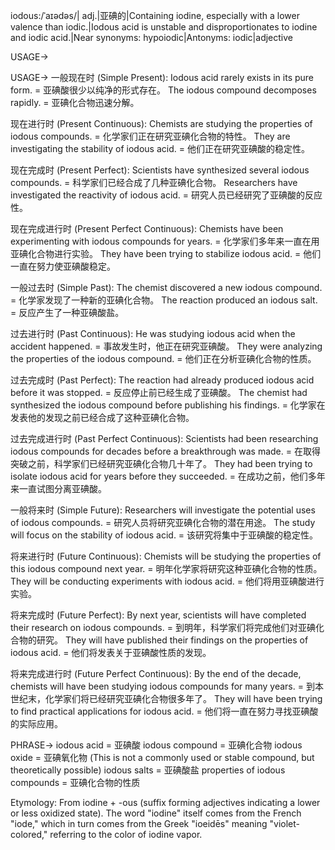 iodous:/ˈaɪədəs/| adj.|亚碘的|Containing iodine, especially with a lower valence than iodic.|Iodous acid is unstable and disproportionates to iodine and iodic acid.|Near synonyms: hypoiodic|Antonyms: iodic|adjective

USAGE->

USAGE->
一般现在时 (Simple Present):
Iodous acid rarely exists in its pure form. = 亚碘酸很少以纯净的形式存在。
The iodous compound decomposes rapidly. = 亚碘化合物迅速分解。

现在进行时 (Present Continuous):
Chemists are studying the properties of iodous compounds. = 化学家们正在研究亚碘化合物的特性。
They are investigating the stability of iodous acid. = 他们正在研究亚碘酸的稳定性。

现在完成时 (Present Perfect):
Scientists have synthesized several iodous compounds. = 科学家们已经合成了几种亚碘化合物。
Researchers have investigated the reactivity of iodous acid. = 研究人员已经研究了亚碘酸的反应性。

现在完成进行时 (Present Perfect Continuous):
Chemists have been experimenting with iodous compounds for years. = 化学家们多年来一直在用亚碘化合物进行实验。
They have been trying to stabilize iodous acid. = 他们一直在努力使亚碘酸稳定。

一般过去时 (Simple Past):
The chemist discovered a new iodous compound. = 化学家发现了一种新的亚碘化合物。
The reaction produced an iodous salt. = 反应产生了一种亚碘酸盐。

过去进行时 (Past Continuous):
He was studying iodous acid when the accident happened. = 事故发生时，他正在研究亚碘酸。
They were analyzing the properties of the iodous compound. = 他们正在分析亚碘化合物的性质。


过去完成时 (Past Perfect):
The reaction had already produced iodous acid before it was stopped. = 反应停止前已经生成了亚碘酸。
The chemist had synthesized the iodous compound before publishing his findings. = 化学家在发表他的发现之前已经合成了这种亚碘化合物。

过去完成进行时 (Past Perfect Continuous):
Scientists had been researching iodous compounds for decades before a breakthrough was made. = 在取得突破之前，科学家们已经研究亚碘化合物几十年了。
They had been trying to isolate iodous acid for years before they succeeded. = 在成功之前，他们多年来一直试图分离亚碘酸。

一般将来时 (Simple Future):
Researchers will investigate the potential uses of iodous compounds. = 研究人员将研究亚碘化合物的潜在用途。
The study will focus on the stability of iodous acid. = 该研究将集中于亚碘酸的稳定性。

将来进行时 (Future Continuous):
Chemists will be studying the properties of this iodous compound next year. = 明年化学家将研究这种亚碘化合物的性质。
They will be conducting experiments with iodous acid. = 他们将用亚碘酸进行实验。

将来完成时 (Future Perfect):
By next year, scientists will have completed their research on iodous compounds. = 到明年，科学家们将完成他们对亚碘化合物的研究。
They will have published their findings on the properties of iodous acid. = 他们将发表关于亚碘酸性质的发现。

将来完成进行时 (Future Perfect Continuous):
By the end of the decade, chemists will have been studying iodous compounds for many years. = 到本世纪末，化学家们将已经研究亚碘化合物很多年了。
They will have been trying to find practical applications for iodous acid. = 他们将一直在努力寻找亚碘酸的实际应用。



PHRASE->
iodous acid = 亚碘酸
iodous compound = 亚碘化合物
iodous oxide = 亚碘氧化物  (This is not a commonly used or stable compound, but theoretically possible)
iodous salts = 亚碘酸盐
properties of iodous compounds = 亚碘化合物的性质


Etymology: From iodine + -ous (suffix forming adjectives indicating a lower or less oxidized state).  The word "iodine" itself comes from the French "iode," which in turn comes from the Greek "ioeidēs" meaning "violet-colored," referring to the color of iodine vapor.
